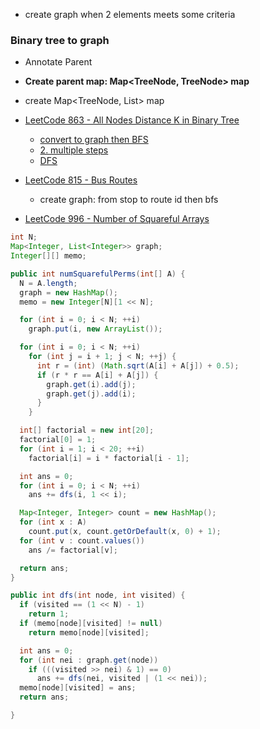 
- create graph when 2 elements meets some criteria

### Binary tree to graph
- Annotate Parent
- **Create parent map: Map<TreeNode, TreeNode> map**
- create Map<TreeNode, List<TreeNode>> map
- [LeetCode 863 - All Nodes Distance K in Binary Tree](https://leetcode.com/problems/all-nodes-distance-k-in-binary-tree/discuss/143752/JAVA-Graph-%2B-BFS)
  - [convert to graph then BFS]((https://leetcode.com/problems/all-nodes-distance-k-in-binary-tree/discuss/143752/JAVA-Graph-%2B-BFS))
  - [2. multiple steps](https://leetcode.com/problems/all-nodes-distance-k-in-binary-tree/discuss/143798/1ms-beat-100-simple-Java-dfs-using-hashmap-with-explanation)
  - [DFS](https://www.geeksforgeeks.org/print-nodes-distance-k-given-node-binary-tree/)

- [LeetCode 815 - Bus Routes](https://leetcode.com/problems/bus-routes/discuss/122771/C++JavaPython-BFS-Solution)
  - create graph: from stop to route id then bfs

- [LeetCode 996 - Number of Squareful Arrays](https://leetcode.com/articles/number-of-squareful-arrays/)
```java
int N;
Map<Integer, List<Integer>> graph;
Integer[][] memo;

public int numSquarefulPerms(int[] A) {
  N = A.length;
  graph = new HashMap();
  memo = new Integer[N][1 << N];

  for (int i = 0; i < N; ++i)
    graph.put(i, new ArrayList());

  for (int i = 0; i < N; ++i)
    for (int j = i + 1; j < N; ++j) {
      int r = (int) (Math.sqrt(A[i] + A[j]) + 0.5);
      if (r * r == A[i] + A[j]) {
        graph.get(i).add(j);
        graph.get(j).add(i);
      }
    }

  int[] factorial = new int[20];
  factorial[0] = 1;
  for (int i = 1; i < 20; ++i)
    factorial[i] = i * factorial[i - 1];

  int ans = 0;
  for (int i = 0; i < N; ++i)
    ans += dfs(i, 1 << i);

  Map<Integer, Integer> count = new HashMap();
  for (int x : A)
    count.put(x, count.getOrDefault(x, 0) + 1);
  for (int v : count.values())
    ans /= factorial[v];

  return ans;
}

public int dfs(int node, int visited) {
  if (visited == (1 << N) - 1)
    return 1;
  if (memo[node][visited] != null)
    return memo[node][visited];

  int ans = 0;
  for (int nei : graph.get(node))
    if (((visited >> nei) & 1) == 0)
      ans += dfs(nei, visited | (1 << nei));
  memo[node][visited] = ans;
  return ans;

}
```




